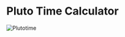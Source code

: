 # Pluto Time Calculator

![Plutotime](https://github.com/forbiddenvelocity/Pluto-Time-Calculator/assets/116059615/4eddb04e-f9e2-443e-bf36-53a5c5c18973)


